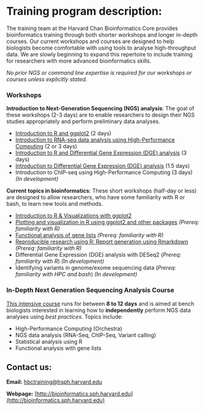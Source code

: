 # Training program description:

The training team at the Harvard Chan Bioinformatics Core provides bioinformatics training through both shorter workshops and longer in-depth courses. Our current workshops and courses are designed to help biologists become comfortable with using tools to analyse high-throughput data. We are slowly beginning to expand this repertoire to include training for researchers with more advanced bioinformatics skills.

*No prior NGS or command line expertise is required for our workshops or courses unless explicitly stated.*

### Workshops

**Introduction to Next-Generation Sequencing (NGS) analysis**: The goal of these workshops (2-3 days) are to enable researchers to design their NGS studies appropriately and perform preliminary data analyses.

  * [Introduction to R and ggplot2](https://hbctraining.github.io/Intro-to-R/README.html) (2 days)
  * [Introduction to RNA-seq data analysis using High-Performance Computing](https://hbctraining.github.io/Intro-to-rnaseq-hpc-O2/README.html) (2 or 3 days)
  * [Introduction to R and Differential Gene Expression (DGE) analysis](https://hbctraining.github.io/Intro-to-R-with-DGE/README.html) (3 days)
  * [Introduction to Differential Gene Expression (DGE) analysis](https://hbctraining.github.io/DGE_workshop/) (1.5 days)
  * Introduction to ChIP-seq using High-Performance Computing (3 days) *(In development)*

**Current topics in bioinformatics**: These short workshops (half-day or less) are designed to allow researchers, who have some familiarity with R or bash, to learn new tools and methods. 

  * [Introduction to R & Visualizations with ggplot2](https://hbctraining.github.io/Training-modules/IntroR_ggplot2/README.html)
  * [Plotting and visualization in R using ggplot2 and other packages](https://hbctraining.github.io/Training-modules/Visualization_in_R/README.html) *(Prereq: familiarity with R)*
  * [Functional analysis of gene lists](https://hbctraining.github.io/Training-modules/DGE-functional-analysis/README.html) *(Prereq: familiarity with R)*
  * [Reproducible research using R: Report generation using Rmarkdown](https://hbctraining.github.io/Training-modules/Rmarkdown/README.html) *(Prereq: familiarity with R)*
  * Differential Gene Expression (DGE) analysis with DESeq2 (*Prereq: familiarity with R*) *(In development)*
  * Identifying variants in genome/exome sequencing data (*Prereq: familiarity with HPC and bash*) *(In development)*

### In-Depth Next Generation Sequencing Analysis Course

[This intensive course](https://hbctraining.github.io/In-depth-NGS-Data-Analysis-Course/) runs for between **8 to 12 days** and is aimed at bench biologists interested in learning how to **independently** perform NGS data analyses using *best practices*. Topics include:

  * High-Performance Computing (Orchestra)
  * NGS data analysis (RNA-Seq, ChIP-Seq, Variant calling)
  * Statistical analysis using R
  * Functional analysis with gene lists

## Contact us:

**Email:** [hbctraining@hsph.harvard.edu](mailto:hbctraining@hsph.harvard.edu)

**Webpage:** [http://bioinformatics.sph.harvard.edu](http://bioinformatics.sph.harvard.edu)
